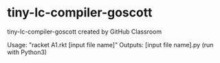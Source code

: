 # tiny-lc-compiler-goscott
tiny-lc-compiler-goscott created by GitHub Classroom

Usage: "racket A1.rkt [input file name]"
Outputs: [input file name].py (run with Python3)
